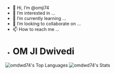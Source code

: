 - 👋 Hi, I’m @omji74
- 👀 I’m interested in ...
- 🌱 I’m currently learning ...
- 💞️ I’m looking to collaborate on ...
- 📫 How to reach me ...
- <h1>OM JI Dwivedi</h1>
                            
![omdwd74's Top Languages](https://github-readme-stats.vercel.app/api/top-langs/?username=omji74&theme=prussian&show_icons=true&hide_border=false&layout=compact)
![omdwd74's Stats](https://github-readme-stats.vercel.app/api?username=omji74&theme=prussian&show_icons=true&hide_border=false&count_private=true)

<!---
omdwd74/omdwd74 is a ✨ special ✨ repository because its `README.md` (this file) appears on your GitHub profile.
You can click the Preview link to take a look at your changes.
--->
